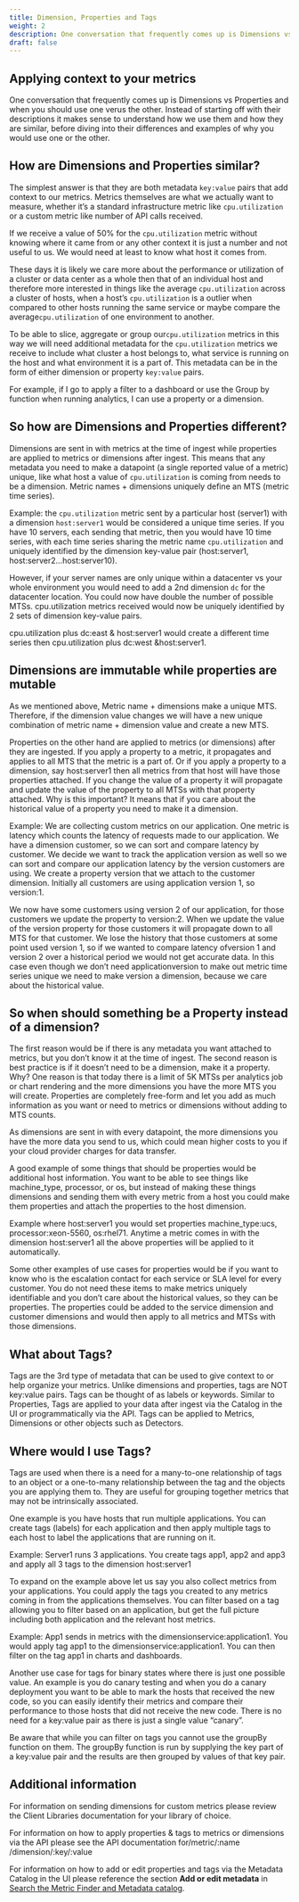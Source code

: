 ```yaml
---
title: Dimension, Properties and Tags
weight: 2
description: One conversation that frequently comes up is Dimensions vs Properties and when you should use one verus the other. 
draft: false
---
```


## Applying context to your metrics

One conversation that frequently comes up is Dimensions vs Properties and when you should use one verus the other. Instead of starting off with their descriptions it makes sense to understand how we use them and how they are similar, before diving into their differences and examples of why you would use one or the other.

## How are Dimensions and Properties similar?

The simplest answer is that they are both metadata `key:value` pairs that add context to our metrics. Metrics themselves are what we actually want to measure, whether it’s a standard infrastructure metric like​ ​`cpu.utilization` or a custom metric like number of API calls received.

If we receive a value of 50% for th​e ​`cpu.utilization` metric without knowing where it came from or any other context it is just a number and not useful to us. We would need at least to know what host it comes from.

These days it is likely we care more about the performance or utilization of a cluster or data center as a whole then that of an individual host and therefore more interested in things like the average `cpu.utilization` across a cluster of hosts, when a​ host’s `​cpu.utilization` is a outlier when compared to other hosts running the same service or maybe compare the ​average ​`cpu.utilization` of one environment to another.

To be able to slice, aggregate or g​roup our ​`cpu.utilization` metrics in this way we will need additional metad​ata for the `​cpu.utilization` metrics we receive to include what cluster a host belongs to, what service is running on the host and what environment it is a part of. This metadata can be in the form of either dimension or property `key:value` pairs.

For example, if I go to apply a filter to a dashboard or use the Group by function when running analytics, I can use a property or a dimension.

## So how are Dimensions and Properties different?

Dimensions are sent in with metrics at the time of ingest while properties are applied to metrics or dimensions after ingest. This means that any metadata you need to make a datapoint (​a single reported value of a metric) ​unique, like what host a value of `cpu.utilization` is coming from needs to be a dimension. Metric names + dimensions uniquely define an MTS (metric time series).

Example: the `​cpu.utilization` metric sent by a particular host (​server1) with a dimension `​host:server1` would be considered a unique time series. If you have 10 servers, each sending that metric, then you would have 10 time series, with each time series sharing the metric name `​cpu.utilization` and uniquely identified by the dimension key-value pair (​host:server1, host:server2...host:server10).

However, if your server names are only unique within a datacenter vs your whole environment you would need to add a 2n​d​ dimension `dc` for the datacenter location. You could now have double the number of possible MTSs. cpu.utilization metrics received would now be uniquely identified by 2 sets of dimension key-value pairs.

cpu.utilization plus ​dc:east &​ host:server1 would create a different time series then ​cpu.utilization plus dc:west & ​host:server1.

## Dimensions are immutable while properties are mutable

As we mentioned above, Metric name + dimensions make a unique MTS. Therefore, if the dimension value changes we will have a new unique combination of metric name + dimension value and create a new MTS.

Properties on the other hand are applied to metrics (or dimensions) after they are ingested. If you apply a property to a metric, it propagates and applies to all MTS that the metric is a part of. Or if you apply a property to a dimension, say ​host:server1 then all metrics from that host will have those properties attached. If you change the value of a property it will propagate and update the value of the property to all MTSs with that property attached. Why is this important? It means that if you care about the historical value of a property you need to make it a dimension.

Example: We are collecting custom metrics on our application. One metric is ​latency which counts the latency of requests made to our application. We have a dimension ​customer, so we can sort and compare latency by customer. We decide we want to track the ​application version as well so we can sort and compare our application ​latency by the version customers are using. We create a property ​version that we attach to the customer dimension. Initially all customers are using application version 1, so ​version:1.

We now have some customers using version 2 of our application, for those customers we update the property to ​version:2. When we update the value of the ​version property for those customers it will propagate down to all MTS for that customer. We lose the history that those customers at some point used ​version 1, so if we wanted to compare ​latency of ​version 1 and ​version 2 over a historical period we would not get accurate data. In this case even though we don’t need application ​version to make out metric time series unique we need to make ​version a dimension, because we care about the historical value.

## So when should something be a Property instead of a dimension?

The first reason would be if there is any metadata you want attached to metrics, but you don’t know it at the time of ingest.
The second reason is best practice is if it doesn’t need to be a dimension, make it a property. Why?
One reason is that today there is a limit of 5K MTSs per analytics job or chart rendering and the more dimensions you have the more MTS you will create. Properties are completely free-form and let you add as much information as you want or need to metrics or dimensions without adding to MTS counts.

As dimensions are sent in with every datapoint, the more dimensions you have the more data you send to us, which could mean higher costs to you if your cloud provider charges for data transfer.

A good example of some things that should be properties would be additional host information. You want to be able to see things like machine_type, processor, or os, but instead of making these things dimensions and sending them with every metric from a host you could make them properties and attach the properties to the host dimension.

Example where ​host:server1 you would set properties ​machine_type:ucs, processor:xeon-5560, os:rhel71. Anytime a metric comes in with the dimension ​host:server1 all the above properties will be applied to it automatically.

Some other examples of use cases for properties would be if you want to know who is the escalation contact for each service or SLA level for every customer. You do not need these items to make metrics uniquely identifiable and you don’t care about the historical values, so they can be properties. The properties could be added to the service dimension and customer dimensions and would then apply to all metrics and MTSs with those dimensions.

## What about Tags?

Tags are the 3r​d​ type of metadata that can be used to give context to or help organize your metrics. Unlike dimensions and properties, tags are NOT key:value pairs. ​Tags can be thought of as labels or keywords. Similar to Properties, Tags are applied to your data after ingest via the Catalog in the UI or programmatically via the API.​ Tags can be applied to Metrics, Dimensions or other objects such as Detectors.

## Where would I use Tags?

Tags are used when there is a need for a many-to-one relationship of tags to an object or a one-to-many relationship between the tag and the objects you are applying them to. They are useful for grouping together metrics that may not be intrinsically associated.

One example is you have hosts that run multiple applications. You can create tags (labels) for each application and then apply multiple tags to each host to label the applications that are running on it.

Example: Server1 runs 3 applications. You create tags ​app1, app2 and app3 and apply all 3 tags to the dimension ​host:server1

To expand on the example above let us say you also collect metrics from your applications.​ You could apply the tags you created to any metrics coming in from the applications themselves. You can filter based on a tag allowing you to filter based on an application, but get the full picture including both application and the relevant host metrics.

Example: App1 sends in metrics with the dimension ​service:application1. You would apply tag ​app1 to the dimension ​service:application1. You can then filter on the tag ​app1 in charts and dashboards.

Another use case for tags for binary states where there is just one possible value. An example is you do canary testing and when you do a canary deployment you want to be able to mark the hosts that received the new code, so you can easily identify their metrics and compare their performance to those hosts that did not receive the new code. There is no need for a key:value pair as there is just a single value “canary”.

Be aware that while you can filter on tags you cannot use the groupBy function on them. The groupBy function is run by supplying the key part of a key:value pair and the results are then grouped by values of that key pair.

## Additional information

For information on sending dimensions for custom metrics please review the ​Client Libraries documentation for your library of choice.

For information on how to apply properties & tags to metrics or dimensions via the API please see the API documentation for ​/metric/:name​ ​/dimension/:key/:value

For information on how to add or edit properties and tags via the Metadata Catalog in the UI please reference the section **​Add or edit metadata** in [Search the Metric Finder and Metadata catalog](https://docs.splunk.com/Observability/metrics-and-metadata/metrics-finder-metadata-catalog.html#use-the-metadata-catalog).
